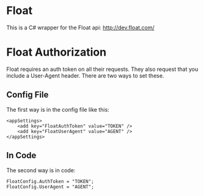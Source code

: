# Float
This is a C# wrapper for the Float api: http://dev.float.com/

# Float Authorization

Float requires an auth token on all their requests. They also request that you include a User-Agent header. There are two ways to set these.

## Config File

The first way is in the config file like this:

```
<appSettings>
	<add key="FloatAuthToken" value="TOKEN" />
	<add key="FloatUserAgent" value="AGENT" />
</appSettings>
```

## In Code

The second way is in code:

```
FloatConfig.AuthToken = "TOKEN";
FloatConfig.UserAgent = "AGENT";
```